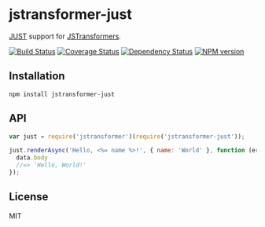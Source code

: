 # jstransformer-just

[JUST](https://github.com/baryshev/just) support for [JSTransformers](https://github.com/jstransformers/jstransformer).

[![Build Status](https://img.shields.io/travis/jstransformers/jstransformer-just/master.svg)](https://travis-ci.org/jstransformers/jstransformer-just)
[![Coverage Status](https://img.shields.io/codecov/c/github/jstransformers/jstransformer-just/master.svg)](https://codecov.io/gh/jstransformers/jstransformer-just)
[![Dependency Status](https://img.shields.io/david/jstransformers/jstransformer-just/master.svg)](http://david-dm.org/jstransformers/jstransformer-just)
[![NPM version](https://img.shields.io/npm/v/jstransformer-just.svg)](https://www.npmjs.org/package/jstransformer-just)

## Installation

    npm install jstransformer-just

## API

```js
var just = require('jstransformer')(require('jstransformer-just'));

just.renderAsync('Hello, <%= name %>!', { name: 'World' }, function (err, data) {
  data.body
  //=> 'Hello, World!'
});
```

## License

MIT
